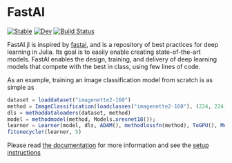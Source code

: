 # FastAI
[![Stable](https://img.shields.io/badge/docs-stable-blue.svg)](https://FluxML.github.io/FastAI.jl/stable)
[![Dev](https://img.shields.io/badge/docs-dev-blue.svg)](https://FluxML.github.io/FastAI.jl/dev)
[![Build Status](https://github.com/FluxML/FastAI.jl/workflows/CI/badge.svg)](https://github.com/FluxML/FastAI.jl/actions)

FastAI.jl is inspired by [fastai](https://github.com/fastai/fastai/blob/master/fastai/), and is a repository of best practices for deep learning in Julia. Its goal is to easily enable creating state-of-the-art models. FastAI enables the design, training, and delivery of deep learning models that compete with the best in class, using few lines of code.

As an example, training an image classification model from scratch is as simple as

```julia
dataset = loaddataset("imagenette2-160")
method = ImageClassification(loadclasses("imagenette2-160"), (224, 224))
dls = methoddataloaders(dataset, method)
model = methodmodel(method, Models.xresnet18());
learner = Learner(model, dls, ADAM(), methodlossfn(method), ToGPU(), Metrics(accuracy))
fitonecycle!(learner, 5)
```

Please read [the documentation](https://lorenzoh.github.io/FastAI.jl/dev) for more information and see the [setup instructions](docs/setup.md)
